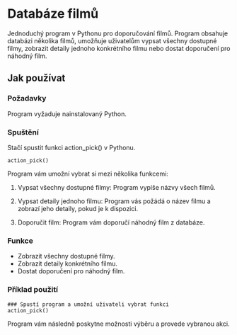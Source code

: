 
# Databáze filmů
Jednoduchý program v Pythonu pro doporučování filmů. Program obsahuje databázi několika filmů, umožňuje uživatelům vypsat všechny dostupné filmy, zobrazit detaily jednoho konkrétního filmu nebo dostat doporučení pro náhodný film.

## Jak používat
### Požadavky
Program vyžaduje nainstalovaný Python.

### Spuštění
Stačí spustit funkci action_pick() v Pythonu.

```
action_pick()
```

Program vám umožní vybrat si mezi několika funkcemi:

1. Vypsat všechny dostupné filmy: Program vypíše názvy všech filmů.

2. Vypsat detaily jednoho filmu: Program vás požádá o název filmu a zobrazí jeho detaily, pokud je k dispozici.

3. Doporučit film: Program vám doporučí náhodný film z databáze.

### Funkce
* Zobrazit všechny dostupné filmy.
* Zobrazit detaily konkrétního filmu.
* Dostat doporučení pro náhodný film.
### Příklad použití
```
### Spustí program a umožní uživateli vybrat funkci
action_pick()
```
Program vám následně poskytne možnosti výběru a provede vybranou akci.
